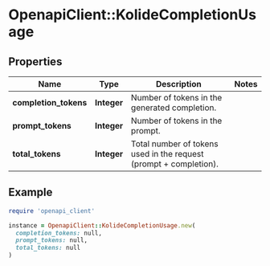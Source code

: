 # OpenapiClient::KolideCompletionUsage

## Properties

| Name | Type | Description | Notes |
| ---- | ---- | ----------- | ----- |
| **completion_tokens** | **Integer** | Number of tokens in the generated completion. |  |
| **prompt_tokens** | **Integer** | Number of tokens in the prompt. |  |
| **total_tokens** | **Integer** | Total number of tokens used in the request (prompt + completion). |  |

## Example

```ruby
require 'openapi_client'

instance = OpenapiClient::KolideCompletionUsage.new(
  completion_tokens: null,
  prompt_tokens: null,
  total_tokens: null
)
```

